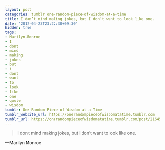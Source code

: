 ```yaml
---
layout: post
categories: tumblr one-random-piece-of-wisdom-at-a-time
title: I don’t mind making jokes, but I don’t want to look like one.
date: '2012-04-23T23:22:30+09:30'
hidden: true
tags:
- Marilyn-Monroe
- I
- dont
- mind
- making
- jokes
- but
- i
- dont
- want
- to
- look
- like
- one
- quote
- wisdom
tumblr: One Random Piece of Wisdom at a Time
tumblr_website_url: https://onerandompieceofwisdomatatime.tumblr.com
tumblr_url: https://onerandompieceofwisdomatatime.tumblr.com/post/21645706197/i-dont-mind-making-jokes-but-i-dont-want-to
---
```

> I don’t mind making jokes, but I don’t want to look like one.

—Marilyn Monroe
